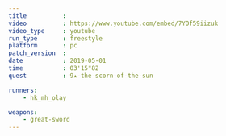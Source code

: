 ```yaml
---
title          :
video          : https://www.youtube.com/embed/7YOf59iizuk
video_type     : youtube
run_type       : freestyle
platform       : pc
patch_version  :
date           : 2019-05-01
time           : 03'15"82
quest          : 9★-the-scorn-of-the-sun

runners:
    - hk_mh_olay

weapons:
    - great-sword
---
```

